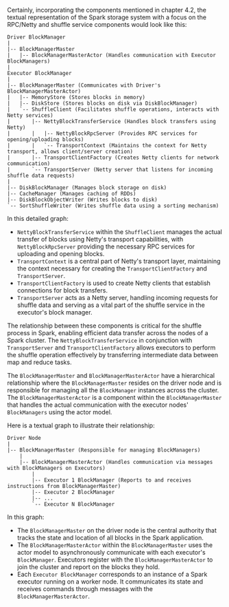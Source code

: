Certainly, incorporating the components mentioned in chapter 4.2, the textual representation of the Spark storage system with a focus on the RPC/Netty and shuffle service components would look like this:

```
Driver BlockManager
|
|-- BlockManagerMaster
|   |-- BlockManagerMasterActor (Handles communication with Executor BlockManagers)
|
Executor BlockManager
|
|-- BlockManagerMaster (Communicates with Driver's BlockManagerMasterActor)
|   |-- MemoryStore (Stores blocks in memory)
|   |-- DiskStore (Stores blocks on disk via DiskBlockManager)
|   `-- ShuffleClient (Facilitates shuffle operations, interacts with Netty services)
|       |-- NettyBlockTransferService (Handles block transfers using Netty)
|       |   |-- NettyBlockRpcServer (Provides RPC services for opening/uploading blocks)
|       |   `-- TransportContext (Maintains the context for Netty transport, allows client/server creation)
|       |-- TransportClientFactory (Creates Netty clients for network communication)
|       `-- TransportServer (Netty server that listens for incoming shuffle data requests)
|
|-- DiskBlockManager (Manages block storage on disk)
|-- CacheManager (Manages caching of RDDs)
|-- DiskBlockObjectWriter (Writes blocks to disk)
`-- SortShuffleWriter (Writes shuffle data using a sorting mechanism)
```

In this detailed graph:

- `NettyBlockTransferService` within the `ShuffleClient` manages the actual transfer of blocks using Netty's transport capabilities, with `NettyBlockRpcServer` providing the necessary RPC services for uploading and opening blocks.
- `TransportContext` is a central part of Netty's transport layer, maintaining the context necessary for creating the `TransportClientFactory` and `TransportServer`.
- `TransportClientFactory` is used to create Netty clients that establish connections for block transfers.
- `TransportServer` acts as a Netty server, handling incoming requests for shuffle data and serving as a vital part of the shuffle service in the executor's block manager.

The relationship between these components is critical for the shuffle process in Spark, enabling efficient data transfer across the nodes of a Spark cluster. The `NettyBlockTransferService` in conjunction with `TransportServer` and `TransportClientFactory` allows executors to perform the shuffle operation effectively by transferring intermediate data between map and reduce tasks.

The `BlockManagerMaster` and `BlockManagerMasterActor` have a hierarchical relationship where the `BlockManagerMaster` resides on the driver node and is responsible for managing all the `BlockManager` instances across the cluster. The `BlockManagerMasterActor` is a component within the `BlockManagerMaster` that handles the actual communication with the executor nodes' `BlockManagers` using the actor model.

Here is a textual graph to illustrate their relationship:

```
Driver Node
|
|-- BlockManagerMaster (Responsible for managing BlockManagers)
    |
    |-- BlockManagerMasterActor (Handles communication via messages with BlockManagers on Executors)
        |
        |-- Executor 1 BlockManager (Reports to and receives instructions from BlockManagerMaster)
        |-- Executor 2 BlockManager
        |-- ...
        `-- Executor N BlockManager
```

In this graph:

- The `BlockManagerMaster` on the driver node is the central authority that tracks the state and location of all blocks in the Spark application.
- The `BlockManagerMasterActor` within the `BlockManagerMaster` uses the actor model to asynchronously communicate with each executor's `BlockManager`. Executors register with the `BlockManagerMasterActor` to join the cluster and report on the blocks they hold.
- Each `Executor BlockManager` corresponds to an instance of a Spark executor running on a worker node. It communicates its state and receives commands through messages with the `BlockManagerMasterActor`.
